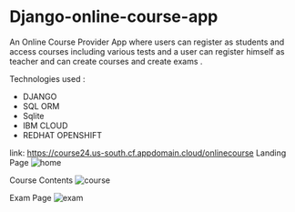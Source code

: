 # Django-online-course-app

An Online Course Provider App where users can register as students and access courses including various tests and a user can register himself as teacher and can create courses and create exams .

Technologies used :
* DJANGO
* SQL ORM
* Sqlite
* IBM CLOUD
* REDHAT OPENSHIFT


link: https://course24.us-south.cf.appdomain.cloud/onlinecourse
Landing Page
![home](https://user-images.githubusercontent.com/61107453/153746069-199b8281-2e3c-4d5d-9f6a-1bda7d368acd.PNG)

Course Contents
![course](https://user-images.githubusercontent.com/61107453/153746075-953a8036-82c2-429e-8108-0cba6df18d4c.PNG)

Exam Page
![exam](https://user-images.githubusercontent.com/61107453/153746080-14c4c33f-5c44-4880-be3e-0627fbde9e52.png)

